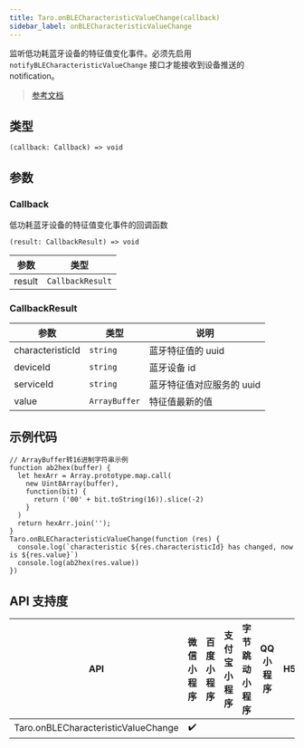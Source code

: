 ```yaml
---
title: Taro.onBLECharacteristicValueChange(callback)
sidebar_label: onBLECharacteristicValueChange
---
```


监听低功耗蓝牙设备的特征值变化事件。必须先启用 `notifyBLECharacteristicValueChange` 接口才能接收到设备推送的 notification。

> [参考文档](https://developers.weixin.qq.com/miniprogram/dev/api/device/bluetooth-ble/wx.onBLECharacteristicValueChange.html)

## 类型

```tsx
(callback: Callback) => void
```

## 参数

### Callback

低功耗蓝牙设备的特征值变化事件的回调函数

```tsx
(result: CallbackResult) => void
```

| 参数 | 类型 |
| --- | --- |
| result | `CallbackResult` |

### CallbackResult

| 参数 | 类型 | 说明 |
| --- | --- | --- |
| characteristicId | `string` | 蓝牙特征值的 uuid |
| deviceId | `string` | 蓝牙设备 id |
| serviceId | `string` | 蓝牙特征值对应服务的 uuid |
| value | `ArrayBuffer` | 特征值最新的值 |

## 示例代码

```tsx
// ArrayBuffer转16进制字符串示例
function ab2hex(buffer) {
  let hexArr = Array.prototype.map.call(
    new Uint8Array(buffer),
    function(bit) {
      return ('00' + bit.toString(16)).slice(-2)
    }
  )
  return hexArr.join('');
}
Taro.onBLECharacteristicValueChange(function (res) {
  console.log(`characteristic ${res.characteristicId} has changed, now is ${res.value}`)
  console.log(ab2hex(res.value))
})
```

## API 支持度

| API | 微信小程序 | 百度小程序 | 支付宝小程序 | 字节跳动小程序 | QQ 小程序 | H5 | React Native | 快应用 |
| :---: | :---: | :---: | :---: | :---: | :---: | :---: | :---: | :---: |
| Taro.onBLECharacteristicValueChange | ✔️ |  |  |  |  |  |  |  |
